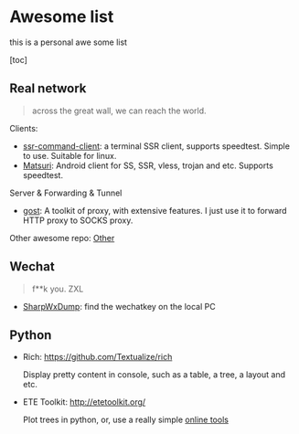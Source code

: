 # Awesome list

this is a personal awe some list

[toc]


## Real network

> across the great wall, we can reach the world.

Clients:

* [ssr-command-client](https://github.com/TyrantLucifer/ssr-command-client): a terminal SSR client, supports speedtest. Simple to use. Suitable for linux.
* [Matsuri](https://github.com/MatsuriDayo/Matsuri): Android client for SS, SSR, vless, trojan and etc. Supports speedtest.

Server & Forwarding & Tunnel

* [gost](https://github.com/ginuerzh/gost): A toolkit of proxy, with extensive features. I just use it to forward HTTP proxy to SOCKS proxy.


Other awesome repo: [Other](https://github.com/stars/GJCav/lists/readnetwork)



## Wechat

> f**k you. ZXL

* [SharpWxDump](https://github.com/AdminTest0/SharpWxDump): find the wechatkey on the local PC



## Python

* Rich: https://github.com/Textualize/rich
  
  Display pretty content in console, such as a table, a tree, a layout and etc.
  
* ETE Toolkit: http://etetoolkit.org/

  Plot trees in python, or, use a really simple [online tools](http://mshang.ca/syntree/)
  


